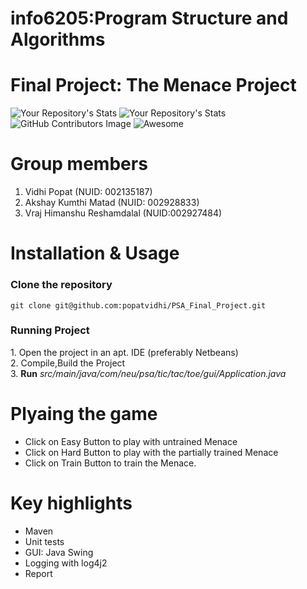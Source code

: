# info6205:Program Structure and Algorithms

# Final Project: The Menace Project

![Your Repository's Stats](https://img.shields.io/badge/Frontend-Java%20Swing-pink?repo=vraj9845/PSA_Final_Project)
![Your Repository's Stats](https://img.shields.io/badge/Backend-Java-blue?repo=vraj9845/PSA_Final_Project)
![GitHub Contributors Image](https://img.shields.io/badge/Contributors-3-green?repo=vraj9845/PSA_Final_Project)
![Awesome](https://cdn.rawgit.com/sindresorhus/awesome/d7305f38d29fed78fa85652e3a63e154dd8e8829/media/badge.svg?repo=vraj9845/PSA_Final_Project)



# Group members 
1. Vidhi Popat (NUID: 002135187)
2. Akshay Kumthi Matad (NUID: 002928833)
3. Vraj Himanshu Reshamdalal (NUID:002927484)

# Installation & Usage
<h3> Clone the repository</h3>

```
git clone git@github.com:popatvidhi/PSA_Final_Project.git
```

<h3> Running Project </h3>
1. Open the project in an apt. IDE (preferably Netbeans) <br>
2. Compile,Build the Project <br>
3. <b>Run</b> <i>src/main/java/com/neu/psa/tic/tac/toe/gui/Application.java</i> <br>

# Plyaing the game
 - Click on Easy Button to play with untrained Menace
 - Click on Hard Button to play with the partially trained Menace
 - Click on Train Button to train the Menace.

# Key highlights
 - Maven
 - Unit tests
 - GUI: Java Swing 
 - Logging with log4j2
 - Report 
 


